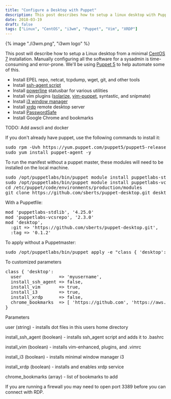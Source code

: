 ```yaml
---
title: "Configure a Desktop with Puppet"
description: This post describes how to setup a linux desktop with Puppet.
date: 2018-03-19
draft: false
tags: ["Linux", "CentOS", "i3wm", "Puppet", "Vim", "XRDP"]
---
```


{% image "./i3wm.png", "i3wm logo" %}
<p>This post will describe how to setup a Linux desktop from a minimal <a href="https://www.centos.org">CentOS 7</a> installation. Manually configuring all the software for a sysadmin is time-consuming and error-prone. We'll be using <a href="https://puppet.com/docs/puppet/5.0/index.html">Puppet 5</a> to help automate some of this.
<ul>
 	<li>Install EPEL repo, netcat, tcpdump, wget, git, and other tools</li>
 	<li>Install <a href="http://mah.everybody.org/docs/ssh">ssh-agent script</a></li>
 	<li>Install <a href="https://github.com/powerline/powerline">powerline</a> statusbar for various utilities</li>
 	<li>Install vim plugins (<a href="http://ethanschoonover.com/solarized">solarize</a>, <a href="https://github.com/rodjek/vim-puppet">vim-puppet</a>, syntastic, and snipmate)</li>
 	<li>Install <a href="https://i3wm.org">i3 window manager</a></li>
 	<li>Install <a href="https://www.xrdp.org">xrdp</a> remote desktop server</li>
       <li>Install <a href="https://pwsafe.org">PasswordSafe</a>
 	<li>Install Google Chrome and bookmarks</li>
</ul>

TODO: Add awscli and docker

If you don't already have puppet, use the following commands to install it:
<pre>
sudo rpm -Uvh https://yum.puppet.com/puppet5/puppet5-release-el-7.noarch.rpm
sudo yum install puppet-agent -y
</pre>

To run the manifest without a puppet master, these modules will need to be installed on the local machine.
<pre>
sudo /opt/puppetlabs/bin/puppet module install puppetlabs-stdlib
sudo /opt/puppetlabs/bin/puppet module install puppetlabs-vcsrepo
cd /etc/puppet/code/environments/production/modules
git clone https://github.com/sberts/puppet-desktop.git desktop
</pre>

With a Puppetfile:
<pre>
mod 'puppetlabs-stdlib', '4.25.0'
mod 'puppetlabs-vcsrepo', '2.3.0'
mod 'desktop',
  :git => 'https://github.com/sberts/puppet-desktop.git',
  :tag => '0.1.2'
</pre>

To apply without a Puppetmaster:
<pre>
sudo /opt/puppetlabs/bin/puppet apply -e "class { 'desktop': user => 'ec2-user', }"
</pre>

To customized parameters
<pre>
class { 'desktop':
  user              => 'myusername',
  install_ssh_agent => false,
  install_vim       => true,
  install_i3        => true,
  install_xrdp      => false,
  chrome_bookmarks  => [ 'https://github.com', 'https://aws.amazon.com' ],
}
</pre>

Parameters

user (string) - installs dot files in this users home directory

install_ssh_agent (boolean) - installs ssh_agent script and adds it to .bashrc

install_vim (boolean) - installs vim-enhanced, plugins, and .vimrc

install_i3 (boolean) - installs minimal window manager i3

install_xrdp (boolean) - installs and enables xrdp service

chrome_bookmarks (array) - list of bookmarks to add

If you are running a firewall you may need to open port 3389 before you can connect with RDP.
